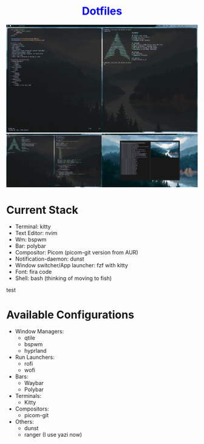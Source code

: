 <div align="center">
    <h1 style="color: blue;">
        Dotfiles
    </h1>
</div>

![Screenshot](/screenshots/bspwm_s2.png)
![Screenshot](/screenshots/bspwm_screenshot.png)

# Current Stack
* Terminal: kitty
* Text Editor: nvim
* Wm: bspwm
* Bar: polybar
* Compositor: Picom (picom-git version from AUR)
* Notification-daemon: dunst
* Window switcher/App launcher: fzf with kitty
* Font: fira code
* Shell: bash (thinking of moving to fish)

test

# Available Configurations
* Window Managers:
    * qtile
    * bspwm
    * hyprland
* Run Launchers:
    * rofi
    * wofi
* Bars:
    * Waybar
    * Polybar
* Terminals:
    * Kitty
* Compositors:
    * picom-git
* Others:
    * dunst
    * ranger (I use yazi now)
